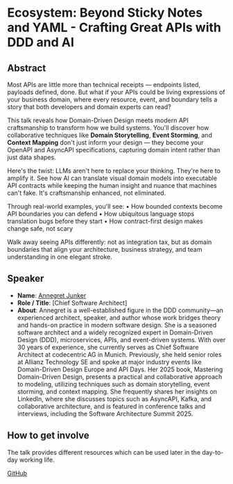 # Ecosystem: Beyond Sticky Notes and YAML - Crafting Great APIs with DDD and AI

## Abstract

Most APIs are little more than technical receipts — endpoints listed, payloads defined, done.
But what if your APIs could be living expressions of your business domain, where every resource, event, and boundary tells a story that both developers and domain experts can read?

This talk reveals how Domain-Driven Design meets modern API craftsmanship to transform how we build systems.
You'll discover how collaborative techniques like **Domain Storytelling**, **Event Storming**, and **Context Mapping** don't just inform your design — they become your OpenAPI and AsyncAPI specifications, capturing domain intent rather than just data shapes.

Here's the twist: LLMs aren't here to replace your thinking. They're here to amplify it. See how AI can translate visual domain models into executable API contracts while keeping the human insight and nuance that machines can't fake. It's craftsmanship enhanced, not eliminated.

Through real-world examples, you'll see:
•	How bounded contexts become API boundaries you can defend
•	How ubiquitous language stops translation bugs before they start
•	How contract-first design makes change safe, not scary

Walk away seeing APIs differently: not as integration tax, but as domain boundaries that align your architecture, business strategy, and team understanding in one elegant stroke.

## Speaker

- **Name**: [Annegret Junker](https://www.linkedin.com/in/dr-annegret-junker-141a99a4/)
- **Role / Title**: [Chief Software Architect]
- **About**: Annegret is a well-established figure in the DDD community—an experienced architect, speaker, and author whose work bridges theory and hands-on practice in modern software design.
  She is a seasoned software architect and a widely recognized expert in Domain-Driven Design (DDD), microservices, APIs, and event-driven systems. With over 30 years of experience, she currently serves as Chief Software Architect at codecentric AG in Munich. Previously, she held senior roles at Allianz Technology SE and spoke at major industry events like Domain-Driven Design Europe and API Days.
  Her 2025 book, Mastering Domain-Driven Design, presents a practical and collaborative approach to modeling, utilizing techniques such as domain storytelling, event storming, and context mapping. She frequently shares her insights on LinkedIn, where she discusses topics such as AsyncAPI, Kafka, and collaborative architecture, and is featured in conference talks and interviews, including the Software Architecture Summit 2025.

## How to get involve

The talk provides different resources which can be used later in the day-to-day working life.

[GitHub]()



